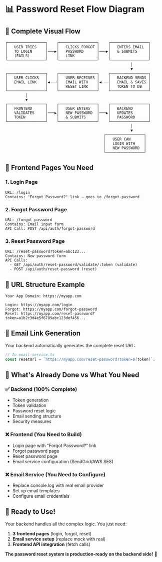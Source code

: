 # 📊 Password Reset Flow Diagram

## 🔄 **Complete Visual Flow**

```
┌─────────────────┐    ┌─────────────────┐    ┌─────────────────┐
│   USER TRIES    │    │   CLICKS FORGOT │    │   ENTERS EMAIL  │
│   TO LOGIN      │───▶│   PASSWORD      │───▶│   & SUBMITS     │
│   (FAILS)       │    │   LINK          │    │                 │
└─────────────────┘    └─────────────────┘    └─────────────────┘
                                                        │
                                                        ▼
┌─────────────────┐    ┌─────────────────┐    ┌─────────────────┐
│   USER CLICKS   │    │   USER RECEIVES │    │   BACKEND SENDS │
│   EMAIL LINK    │◀───│   EMAIL WITH    │◀───│   EMAIL & SAVES │
│                 │    │   RESET LINK    │    │   TOKEN TO DB   │
└─────────────────┘    └─────────────────┘    └─────────────────┘
         │
         ▼
┌─────────────────┐    ┌─────────────────┐    ┌─────────────────┐
│   FRONTEND      │    │   USER ENTERS   │    │   BACKEND       │
│   VALIDATES     │───▶│   NEW PASSWORD  │───▶│   UPDATES       │
│   TOKEN         │    │   & SUBMITS     │    │   PASSWORD      │
└─────────────────┘    └─────────────────┘    └─────────────────┘
                                                        │
                                                        ▼
                                            ┌─────────────────┐
                                            │   USER CAN      │
                                            │   LOGIN WITH    │
                                            │   NEW PASSWORD  │
                                            └─────────────────┘
```

## 📱 **Frontend Pages You Need**

### **1. Login Page**

```
URL: /login
Contains: "Forgot Password?" link → goes to /forgot-password
```

### **2. Forgot Password Page**

```
URL: /forgot-password
Contains: Email input form
API Call: POST /api/auth/forgot-password
```

### **3. Reset Password Page**

```
URL: /reset-password?token=abc123...
Contains: New password form
API Calls:
  - GET /api/auth/reset-password/validate/:token (validate)
  - POST /api/auth/reset-password (reset)
```

## 🔗 **URL Structure Example**

```
Your App Domain: https://myapp.com

Login: https://myapp.com/login
Forgot: https://myapp.com/forgot-password
Reset: https://myapp.com/reset-password?token=a1b2c3d4e5f6789abc123def456...
```

## 📧 **Email Link Generation**

Your backend automatically generates the complete reset URL:

```typescript
// In email-service.ts
const resetUrl = `https://myapp.com/reset-password?token=${token}`;
```

## 🎯 **What's Already Done vs What You Need**

### ✅ **Backend (100% Complete)**

- Token generation
- Token validation
- Password reset logic
- Email sending structure
- Security measures

### ❌ **Frontend (You Need to Build)**

- Login page with "Forgot Password?" link
- Forgot password page
- Reset password page
- Email service configuration (SendGrid/AWS SES)

### ❌ **Email Service (You Need to Configure)**

- Replace console.log with real email provider
- Set up email templates
- Configure email credentials

## 🚀 **Ready to Use!**

Your backend handles all the complex logic. You just need:

1. **3 frontend pages** (login, forgot, reset)
2. **Email service setup** (replace mock with real)
3. **Frontend API integration** (fetch calls)

**The password reset system is production-ready on the backend side!** 🎉
